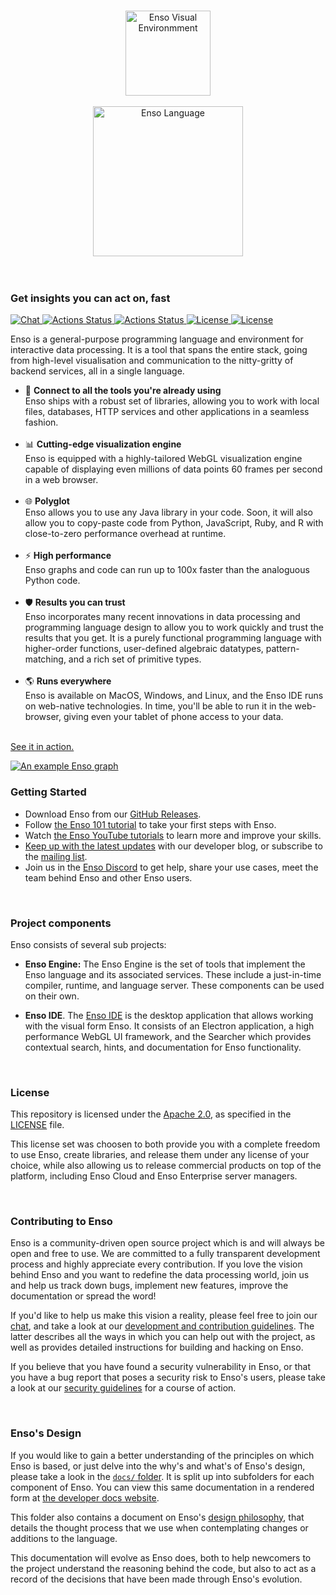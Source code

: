 <p align="center">
  <br/>
  <a href="http://enso.org">
      <img
          src="https://user-images.githubusercontent.com/1623053/79905826-22bac080-8417-11ea-82b0-ee015904a485.png"
          alt="Enso Visual Environmment"
          width="136"
      />
  </a>
  <br/>
  <br/>
  <a href="http://enso.org">
      <img
          src="https://user-images.githubusercontent.com/1623053/75661125-05664300-5c6d-11ea-9bd3-8a5355db9609.png"
          alt="Enso Language"
          width="240"
      />
  </a>
  <br/>
  <br/>
  <br/>
</p>

### Get insights you can act on, fast

<p>
  <a href="http://chat.enso.org">
    <img src="https://img.shields.io/discord/401396655599124480?label=Chat&color=2ec352&labelColor=2c3239"
         alt="Chat">
  </a>
  <a href="https://github.com/enso-org/enso/actions">
    <img src="https://github.com/enso-org/enso/workflows/Engine%20CI/badge.svg"
         alt="Actions Status">
  </a>
  <a href="https://github.com/enso-org/ide/actions">
    <img src="https://github.com/enso-org/ide/workflows/GUI%20CI/badge.svg"
         alt="Actions Status">
  </a>
  <a href="https://github.com/enso-org/enso/blob/main/LICENSE">
    <img src="https://img.shields.io/static/v1?label=Compiler%20License&message=Apache%20v2&color=2ec352&labelColor=2c3239"
         alt="License">
  </a>
  <a href="https://github.com/enso-org/ide/blob/main/LICENSE">
    <img src="https://img.shields.io/static/v1?label=GUI%20License&message=AGPL%20v3&color=2ec352&labelColor=2c3239"
         alt="License">
  </a>
</p>

Enso is a general-purpose programming language and environment for interactive
data processing. It is a tool that spans the entire stack, going from high-level
visualisation and communication to the nitty-gritty of backend services, all in
a single language.

- 🔗 **Connect to all the tools you're already using**  
  Enso ships with a robust set of libraries, allowing you to work with local
  files, databases, HTTP services and other applications in a seamless fashion.
  <br/><br/>
- 📊 **Cutting-edge visualization engine**  
  Enso is equipped with a highly-tailored WebGL visualization engine capable of
  displaying even millions of data points 60 frames per second in a web
  browser.<br/><br/>
- 🌐 **Polyglot**  
  Enso allows you to use any Java library in your code. Soon, it will also allow
  you to copy-paste code from Python, JavaScript, Ruby, and R with close-to-zero
  performance overhead at runtime.<br/><br/>
- ⚡ **High performance**  
  Enso graphs and code can run up to 100x faster than the analoguous Python
  code.<br/><br/>
- 🛡️ **Results you can trust**  
  Enso incorporates many recent innovations in data processing and programming
  language design to allow you to work quickly and trust the results that you
  get. It is a purely functional programming language with higher-order
  functions, user-defined algebraic datatypes, pattern-matching, and a rich set
  of primitive types.<br/><br/>
- 🌎 **Runs everywhere**  
  Enso is available on MacOS, Windows, and Linux, and the Enso IDE runs on
  web-native technologies. In time, you'll be able to run it in the web-browser,
  giving even your tablet of phone access to your data.<br/><br/>

<a href="https://www.youtube.com/watch?v=XReCQMZUmuE">See it in action.<br>

<img alt="An example Enso graph" src="https://user-images.githubusercontent.com/1623053/105841783-7c1ed400-5fd5-11eb-8493-7c6a629a84b7.png">
</a>

<br/>

### Getting Started

- Download Enso from our [GitHub
  Releases](https://github.com/enso-org/ide/releases).
- Follow [the Enso 101 tutorial](https://github.com/enso-org/tutorial_101) to
  take your first steps with Enso.
- Watch [the Enso YouTube
  tutorials](https://www.youtube.com/playlist?list=PLk8NuufOVK01GhaObYr1_gqeASlkj2um0)
  to learn more and improve your skills.
- [Keep up with the latest updates](https://medium.com/@enso_org) with our
  developer blog, or subscribe to the [mailing list](http://eepurl.com/bRru9j).
- Join us in the [Enso Discord](https://discord.gg/enso) to get help, share your
  use cases, meet the team behind Enso and other Enso users.

<br/>

### Project components

Enso consists of several sub projects:

- **Enso Engine:** The Enso Engine is the set of tools that implement the Enso
  language and its associated services. These include a just-in-time compiler,
  runtime, and language server. These components can be used on their own.

- **Enso IDE**. The [Enso IDE](https://github.com/enso-org/ide) is the desktop
  application that allows working with the visual form Enso. It consists of an
  Electron application, a high performance WebGL UI framework, and the Searcher
  which provides contextual search, hints, and documentation for Enso
  functionality.

<br/>

### License

This repository is licensed under the [Apache
2.0](https://opensource.org/licenses/apache-2.0), as specified in the
[LICENSE](https://github.com/enso-org/enso/blob/main/LICENSE) file.

This license set was choosen to both provide you with a complete freedom to use
Enso, create libraries, and release them under any license of your choice, while
also allowing us to release commercial products on top of the platform,
including Enso Cloud and Enso Enterprise server managers.

<br/>

### Contributing to Enso

Enso is a community-driven open source project which is and will always be open
and free to use. We are committed to a fully transparent development process and
highly appreciate every contribution. If you love the vision behind Enso and you
want to redefine the data processing world, join us and help us track down bugs,
implement new features, improve the documentation or spread the word!

If you'd like to help us make this vision a reality, please feel free to join
our [chat](https://discord.gg/enso), and take a look at our [development and
contribution guidelines](./docs/CONTRIBUTING.md). The latter describes all the
ways in which you can help out with the project, as well as provides detailed
instructions for building and hacking on Enso.

If you believe that you have found a security vulnerability in Enso, or that you
have a bug report that poses a security risk to Enso's users, please take a look
at our [security guidelines](./docs/SECURITY.md) for a course of action.

<br/>

### Enso's Design

If you would like to gain a better understanding of the principles on which Enso
is based, or just delve into the why's and what's of Enso's design, please take
a look in the [`docs/` folder](./docs/). It is split up into subfolders for each
component of Enso. You can view this same documentation in a rendered form at
[the developer docs website](https://dev.enso.org).

This folder also contains a document on Enso's [design
philosophy](./docs/enso-philosophy.md), that details the thought process that we
use when contemplating changes or additions to the language.

This documentation will evolve as Enso does, both to help newcomers to the
project understand the reasoning behind the code, but also to act as a record of
the decisions that have been made through Enso's evolution.
